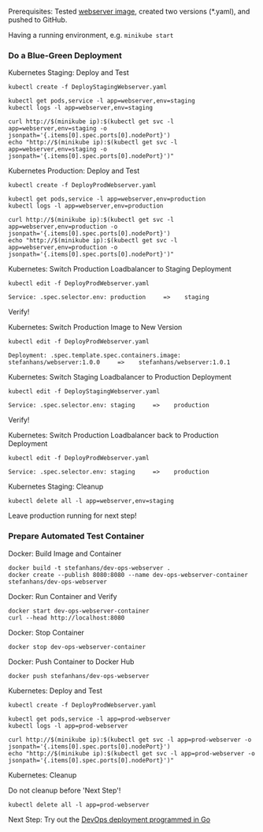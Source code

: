 Prerequisites: Tested [webserver image](../../Images/webserver), created two versions (*.yaml), and pushed to GitHub.

Having a running environment, e.g. `minikube start`

### Do a Blue-Green Deployment

Kubernetes Staging: Deploy and Test

    kubectl create -f DeployStagingWebserver.yaml
    
    kubectl get pods,service -l app=webserver,env=staging
    kubectl logs -l app=webserver,env=staging
    
    curl http://$(minikube ip):$(kubectl get svc -l app=webserver,env=staging -o jsonpath='{.items[0].spec.ports[0].nodePort}')
    echo "http://$(minikube ip):$(kubectl get svc -l app=webserver,env=staging -o jsonpath='{.items[0].spec.ports[0].nodePort}')"

Kubernetes Production: Deploy and Test

    kubectl create -f DeployProdWebserver.yaml
    
    kubectl get pods,service -l app=webserver,env=production
    kubectl logs -l app=webserver,env=production
    
    curl http://$(minikube ip):$(kubectl get svc -l app=webserver,env=production -o jsonpath='{.items[0].spec.ports[0].nodePort}')
    echo "http://$(minikube ip):$(kubectl get svc -l app=webserver,env=production -o jsonpath='{.items[0].spec.ports[0].nodePort}')"
    
Kubernetes: Switch Production Loadbalancer to Staging Deployment

    kubectl edit -f DeployProdWebserver.yaml
    
    Service: .spec.selector.env: production     =>    staging
    
Verify!    

Kubernetes: Switch Production Image to New Version 
  
    kubectl edit -f DeployProdWebserver.yaml
    
    Deployment: .spec.template.spec.containers.image: stefanhans/webserver:1.0.0     =>    stefanhans/webserver:1.0.1
    
Kubernetes: Switch Staging Loadbalancer to Production Deployment 

    kubectl edit -f DeployStagingWebserver.yaml
    
    Service: .spec.selector.env: staging     =>    production
    
Verify!   

Kubernetes: Switch Production Loadbalancer back to Production Deployment

    kubectl edit -f DeployProdWebserver.yaml
    
    Service: .spec.selector.env: staging     =>    production
    
Kubernetes Staging: Cleanup

    kubectl delete all -l app=webserver,env=staging
  
Leave production running for next step!

### Prepare Automated Test Container

Docker: Build Image and Container

    docker build -t stefanhans/dev-ops-webserver .
    docker create --publish 8080:8080 --name dev-ops-webserver-container stefanhans/dev-ops-webserver
    
Docker: Run Container and Verify

    docker start dev-ops-webserver-container
    curl --head http://localhost:8080
    
Docker: Stop Container

    docker stop dev-ops-webserver-container
    
Docker: Push Container to Docker Hub

    docker push stefanhans/dev-ops-webserver

Kubernetes: Deploy and Test

    kubectl create -f DeployProdWebserver.yaml
    
    kubectl get pods,service -l app=prod-webserver
    kubectl logs -l app=prod-webserver
    
    curl http://$(minikube ip):$(kubectl get svc -l app=prod-webserver -o jsonpath='{.items[0].spec.ports[0].nodePort}')
    echo "http://$(minikube ip):$(kubectl get svc -l app=prod-webserver -o jsonpath='{.items[0].spec.ports[0].nodePort}')"
    
Kubernetes: Cleanup

Do not cleanup before 'Next Step'!
    
    kubectl delete all -l app=prod-webserver
    
Next Step: Try out the [DevOps deployment programmed in Go](../../Deployments/dev-ops)
    